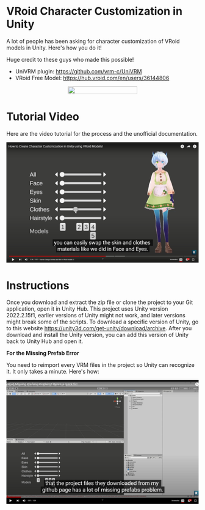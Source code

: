 # VRoid Character Customization in Unity
A lot of people has been asking for character customization of VRoid models in Unity. Here's how you do it!

Huge credit to these guys who made this possible!
- UniVRM plugin: https://github.com/vrm-c/UniVRM
- VRoid Free Model: https://hub.vroid.com/en/users/36144806

<p align="center"><img src="https://github.com/FFaUniHan/Unity_VRoid_Character_Customization/blob/main/Demo.gif" width=60% height=60%></p>


# Tutorial Video
Here are the video tutorial for the process and the unofficial documentation. 

[![Thumbnail!](https://github.com/FFaUniHan/Unity_VRoid_Character_Customization/blob/main/Video.jpg)](https://youtu.be/2miJLS6C_fY "How to Create Character Customization in Unity using VRoid Models")

# Instructions
Once you download and extract the zip file or clone the project to your Git application, open it in Unity Hub. This project uses Unity version 2022.2.15f1, earlier versions of Unity might not work, and later versions might break some of the scripts. To download a specific version of Unity, go to this website https://unity3d.com/get-unity/download/archive. After you download and install the Unity version, you can add this version of Unity back to Unity Hub and open it.

<b>For the Missing Prefab Error</b>


You need to reimport every VRM files in the project so Unity can recognize it. It only takes a minute. Here's how:

[![Thumbnail!](https://github.com/FFaUniHan/Unity_VRoid_Character_Customization/blob/main/Video2.jpg)](https://youtu.be/-jC4NamKS0M "VRoid Missing Prefabs Problem? Here's a quick fix!")
